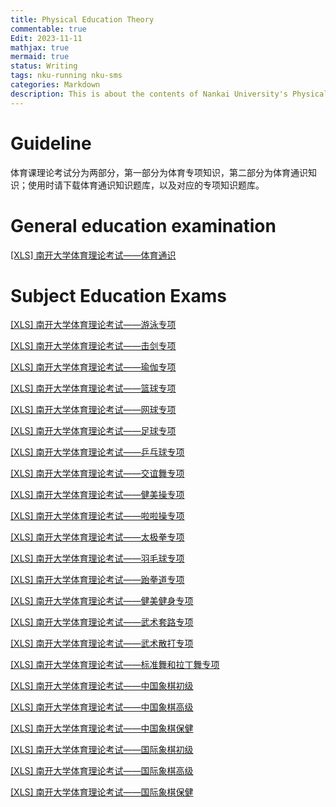 ```yaml
---
title: Physical Education Theory
commentable: true
Edit: 2023-11-11
mathjax: true
mermaid: true
status: Writing
tags: nku-running nku-sms
categories: Markdown
description: This is about the contents of Nankai University's Physical Education Theory Exam.
---
```


# Guideline

体育课理论考试分为两部分，第一部分为体育专项知识，第二部分为体育通识知识；使用时请下载体育通识知识题库，以及对应的专项知识题库。

# General education examination

<p><a href="https://ssskz.github.io/materials/体育理论考试/体育通识.xls" target="_blank">[XLS] 南开大学体育理论考试——体育通识 </a></p>

# Subject Education Exams

<p><a href="https://ssskz.github.io/materials/体育理论考试/[游泳].xls" target="_blank">[XLS] 南开大学体育理论考试——游泳专项 </a></p>

<p><a href="https://ssskz.github.io/materials/体育理论考试/[击剑].xls" target="_blank">[XLS] 南开大学体育理论考试——击剑专项 </a></p>

<p><a href="https://ssskz.github.io/materials/体育理论考试/[瑜伽].xls" target="_blank">[XLS] 南开大学体育理论考试——瑜伽专项 </a></p>

<p><a href="https://ssskz.github.io/materials/体育理论考试/[篮球].xls" target="_blank">[XLS] 南开大学体育理论考试——篮球专项 </a></p>

<p><a href="https://ssskz.github.io/materials/体育理论考试/[网球].xls" target="_blank">[XLS] 南开大学体育理论考试——网球专项 </a></p>

<p><a href="https://ssskz.github.io/materials/体育理论考试/[足球].xls" target="_blank">[XLS] 南开大学体育理论考试——足球专项 </a></p>

<p><a href="https://ssskz.github.io/materials/体育理论考试/[乒乓球].xls" target="_blank">[XLS] 南开大学体育理论考试——乒乓球专项 </a></p>

<p><a href="https://ssskz.github.io/materials/体育理论考试/[交谊舞].xls" target="_blank">[XLS] 南开大学体育理论考试——交谊舞专项 </a></p>

<p><a href="https://ssskz.github.io/materials/体育理论考试/[健美操].xls" target="_blank">[XLS] 南开大学体育理论考试——健美操专项 </a></p>

<p><a href="https://ssskz.github.io/materials/体育理论考试/[啦啦操].xls" target="_blank">[XLS] 南开大学体育理论考试——啦啦操专项 </a></p>

<p><a href="https://ssskz.github.io/materials/体育理论考试/[太极拳].xls" target="_blank">[XLS] 南开大学体育理论考试——太极拳专项 </a></p>

<p><a href="https://ssskz.github.io/materials/体育理论考试/[羽毛球].xls" target="_blank">[XLS] 南开大学体育理论考试——羽毛球专项 </a></p>

<p><a href="https://ssskz.github.io/materials/体育理论考试/[跆拳道].xls" target="_blank">[XLS] 南开大学体育理论考试——跆拳道专项 </a></p>

<p><a href="https://ssskz.github.io/materials/体育理论考试/[健美健身].xls" target="_blank">[XLS] 南开大学体育理论考试——健美健身专项 </a></p>

<p><a href="https://ssskz.github.io/materials/体育理论考试/[武术套路].xls" target="_blank">[XLS] 南开大学体育理论考试——武术套路专项 </a></p>

<p><a href="https://ssskz.github.io/materials/体育理论考试/[武术散打].xls" target="_blank">[XLS] 南开大学体育理论考试——武术散打专项 </a></p>

<p><a href="https://ssskz.github.io/materials/体育理论考试/[体育舞蹈：标准舞和拉丁舞].xls" target="_blank">[XLS] 南开大学体育理论考试——标准舞和拉丁舞专项 </a></p>

<p><a href="https://ssskz.github.io/materials/体育理论考试/中国象棋初级班.xls" target="_blank">[XLS] 南开大学体育理论考试——中国象棋初级 </a></p>

<p><a href="https://ssskz.github.io/materials/体育理论考试/中国象棋高级班.xls" target="_blank">[XLS] 南开大学体育理论考试——中国象棋高级 </a></p>

<p><a href="https://ssskz.github.io/materials/体育理论考试/中国象棋保健班.xls" target="_blank">[XLS] 南开大学体育理论考试——中国象棋保健 </a></p>

<p><a href="https://ssskz.github.io/materials/体育理论考试/中国象棋初级班.xls" target="_blank">[XLS] 南开大学体育理论考试——国际象棋初级 </a></p>

<p><a href="https://ssskz.github.io/materials/体育理论考试/中国象棋高级班.xls" target="_blank">[XLS] 南开大学体育理论考试——国际象棋高级 </a></p>

<p><a href="https://ssskz.github.io/materials/体育理论考试/中国象棋保健班.xls" target="_blank">[XLS] 南开大学体育理论考试——国际象棋保健 </a></p>